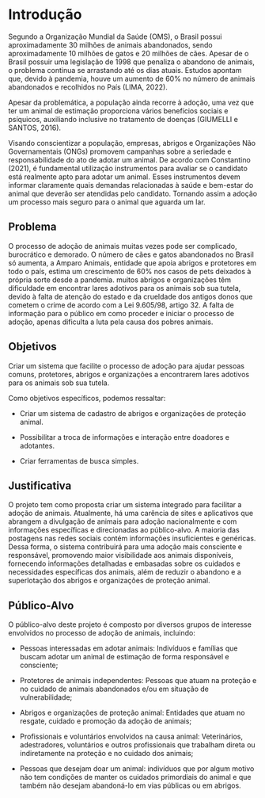 # Introdução

Segundo a Organização Mundial da Saúde (OMS), o Brasil possui aproximadamente 30 milhões de animais abandonados, sendo aproximadamente 10 milhões de gatos e 20 milhões de cães. Apesar de o Brasil possuir uma legislação de 1998 que penaliza o abandono de animais, o problema continua se arrastando até os dias atuais. Estudos apontam que, devido à pandemia, houve um aumento de 60% no número de animais abandonados e recolhidos no País (LIMA, 2022).   

Apesar da problemática, a população ainda recorre à adoção, uma vez que ter um animal de estimação proporciona vários benefícios sociais e psíquicos, auxiliando inclusive no tratamento de doenças (GIUMELLI e SANTOS, 2016).   

Visando conscientizar a população, empresas, abrigos e Organizações Não Governamentais (ONGs) promovem campanhas sobre a seriedade e responsabilidade do ato de adotar um animal. De acordo com Constantino (2021), é fundamental utilização instrumentos para avaliar se o candidato está realmente apto para adotar um animal.  Esses instrumentos devem informar claramente quais demandas relacionadas à saúde e bem-estar do animal que deverão ser atendidas pelo candidato. Tornando assim a adoção um processo mais seguro para o animal que aguarda um lar. 


## Problema


O processo de adoção de animais muitas vezes pode ser complicado, burocrático e demorado. O número de cães e gatos abandonados no Brasil só aumenta, a Amparo Animais, entidade que apoia abrigos e protetores em todo o país, estima um crescimento de 60% nos casos de pets deixados à própria sorte desde a pandemia. muitos abrigos e organizações têm dificuldade em encontrar lares adotivos para os animais sob sua tutela, devido à falta de atenção do estado e da crueldade dos antigos donos que cometem o crime de acordo com a Lei 9.605/98, artigo 32. A falta de informação para o público em como proceder e iniciar o processo de adoção, apenas dificulta a luta pela causa dos pobres animais. 


## Objetivos


Criar um sistema que facilite o processo de adoção para ajudar pessoas comuns, protetores, abrigos e organizações a encontrarem lares adotivos para os animais sob sua tutela.  

Como objetivos específicos, podemos ressaltar: 

- Criar um sistema de cadastro de abrigos e organizações de proteção animal. 

- Possibilitar a troca de informações e interação entre doadores e adotantes. 

- Criar ferramentas de busca simples. 


## Justificativa


O projeto tem como proposta criar um sistema integrado para facilitar a adoção de animais. Atualmente, há uma carência de sites e aplicativos que abrangem a divulgação de animais para adoção nacionalmente e com informações específicas e direcionadas ao público-alvo. A maioria das postagens nas redes sociais contém informações insuficientes e genéricas. Dessa forma, o sistema contribuirá para uma adoção mais consciente e responsável, promovendo maior visibilidade aos animais disponíveis, fornecendo informações detalhadas e embasadas sobre os cuidados e necessidades específicas dos animais, além de reduzir o abandono e a superlotação dos abrigos e organizações de proteção animal. 


## Público-Alvo


O público-alvo deste projeto é composto por diversos grupos de interesse envolvidos no processo de adoção de animais, incluindo: 

- Pessoas interessadas em adotar animais: Indivíduos e famílias que buscam adotar um animal de estimação de forma responsável e consciente; 

- Protetores de animais independentes: Pessoas que atuam na proteção e no cuidado de animais abandonados e/ou em situação de vulnerabilidade; 

- Abrigos e organizações de proteção animal: Entidades que atuam no resgate, cuidado e promoção da adoção de animais; 

- Profissionais e voluntários envolvidos na causa animal: Veterinários, adestradores, voluntários e outros profissionais que trabalham direta ou indiretamente na proteção e no cuidado dos animais; 

- Pessoas que desejam doar um animal: indivíduos que por algum motivo não tem condições de manter os cuidados primordiais do animal e que também não desejam abandoná-lo em vias públicas ou em abrigos.

